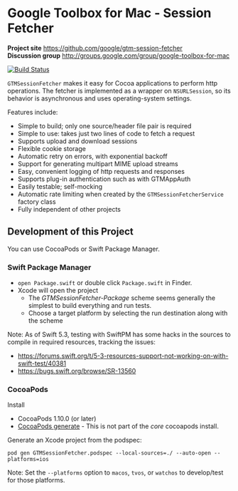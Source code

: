 # Google Toolbox for Mac - Session Fetcher

**Project site** <https://github.com/google/gtm-session-fetcher><br>
**Discussion group** <http://groups.google.com/group/google-toolbox-for-mac>

[![Build Status](https://github.com/google/gtm-session-fetcher/actions/workflows/main.yml/badge.svg?branch=main)](https://github.com/google/gtm-session-fetcher/actions/workflows/main.yml)

`GTMSessionFetcher` makes it easy for Cocoa applications to perform http
operations. The fetcher is implemented as a wrapper on `NSURLSession`, so its
behavior is asynchronous and uses operating-system settings.

Features include:
- Simple to build; only one source/header file pair is required
- Simple to use: takes just two lines of code to fetch a request
- Supports upload and download sessions
- Flexible cookie storage
- Automatic retry on errors, with exponential backoff
- Support for generating multipart MIME upload streams
- Easy, convenient logging of http requests and responses
- Supports plug-in authentication such as with GTMAppAuth
- Easily testable; self-mocking
- Automatic rate limiting when created by the `GTMSessionFetcherService` factory class
- Fully independent of other projects

## Development of this Project

You can use CocoaPods or Swift Package Manager.

### Swift Package Manager

* `open Package.swift` or double click `Package.swift` in Finder.
* Xcode will open the project
  * The _GTMSessionFetcher-Package_ scheme seems generally the simplest to build
    everything and run tests.
  * Choose a target platform by selecting the run destination along with the scheme

Note: As of Swift 5.3, testing with SwiftPM has some hacks in the sources to
compile in required resources, tracking the issues:
- https://forums.swift.org/t/5-3-resources-support-not-working-on-with-swift-test/40381
- https://bugs.swift.org/browse/SR-13560

### CocoaPods

Install
  * CocoaPods 1.10.0 (or later)
  * [CocoaPods generate](https://github.com/square/cocoapods-generate) - This is
    not part of the _core_ cocoapods install.

Generate an Xcode project from the podspec:

```
pod gen GTMSessionFetcher.podspec --local-sources=./ --auto-open --platforms=ios
```

Note: Set the `--platforms` option to `macos`, `tvos`, or `watchos` to
develop/test for those platforms.

